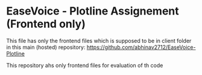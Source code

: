 
# EaseVoice - Plotline Assignement (Frontend only)

This file has only the frontend files which is supposed to be in client folder in this main (hosted) repository:
https://github.com/abhinav2712/EaseVoice-Plotline

This repository ahs only frontend files for evaluation of th code
